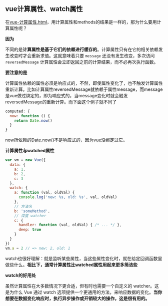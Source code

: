 ## vue计算属性、watch属性

在[vue-计算属性.html](https://github.com/wenguang/startup/blob/master/%E5%89%8D%E7%AB%AF/%E6%A1%86%E6%9E%B6%E7%AF%87/vue/vue-%E8%AE%A1%E7%AE%97%E5%B1%9E%E6%80%A7.html)，用计算属性和methods的结果是一样的，那为什么要用计算属性呢？

**因为** 

不同的是**计算属性是基于它们的依赖进行缓存的**。计算属性只有在它的相关依赖发生改变时才会重新求值。这就意味着只要 `message` 还没有发生改变，多次访问 `reversedMessage` 计算属性会立即返回之前的计算结果，而不必再次执行函数。



**要注意的是** 

计算属性依赖的属性必须是响应式的，不然，即使属性变化了，也不触发计算属性重新计算。比如计算属性reversedMessage就依赖于属性message，而message是vue做过绑定的，即为响应式的，当message变化时就会触发reversedMessage的重新计算。而下面这个例子就不同了

```javascript
computed: {
  now: function () {
    return Date.now()
  }
}
```

now所依赖的Date.now()不是响应式的，因为vue没绑定过它。



**计算属性与watched属性** 

```javascript
var vm = new Vue({
  data: {
    a: 1,
    b: 2,
    c: 3
  },
  watch: {
    a: function (val, oldVal) {
      console.log('new: %s, old: %s', val, oldVal)
    },
    // 方法名
    b: 'someMethod',
    // 深度 watcher
    c: {
      handler: function (val, oldVal) { /* ... */ },
      deep: true
    }
  }
})
vm.a = 2 // => new: 2, old: 1
```

watch也很好理解：就是监听某些属性，当这些属性变化时，就在给定回调函数里做些什么。**相比下，通常计算属性比watched属性用起来更多简洁些** 



**watch的好用处** 

虽然计算属性在大多数情况下更合适，但有时也需要一个自定义的 watcher。这是为什么 Vue 通过 watch 选项提供一个更通用的方法，来响应数据的变化。**当你想要在数据变化响应时，执行异步操作或开销较大的操作，这是很有用的。** 